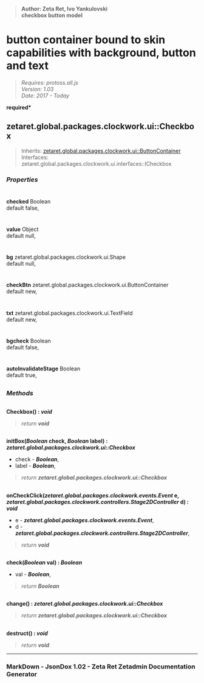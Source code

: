 > __Author: Zeta Ret, Ivo Yankulovski__  
> __checkbox button model__  
# button container bound to skin capabilities with background, button and text  
> *Requires: protoss.all.js*  
> *Version: 1.03*  
> *Date: 2017 - Today*  

__required*__

## zetaret.global.packages.clockwork.ui::Checkbox  
> Inherits: [zetaret.global.packages.clockwork.ui::ButtonContainer](ButtonContainer.md)  
> Interfaces: zetaret.global.packages.clockwork.ui.interfaces::ICheckbox  

### *Properties*  

#  
__checked__ Boolean  
default false,   

#  
__value__ Object  
default null,   

#  
__bg__ zetaret.global.packages.clockwork.ui.Shape  
default null,   

#  
__checkBtn__ zetaret.global.packages.clockwork.ui.ButtonContainer  
default new,   

#  
__txt__ zetaret.global.packages.clockwork.ui.TextField  
default new,   

#  
__bgcheck__ Boolean  
default false,   

#  
__autoInvalidateStage__ Boolean  
default true,   


##  
### *Methods*  

##  
__Checkbox() : *void*__  

> *return __void__*  

##  
__initBox(*Boolean* check, *Boolean* label) : *zetaret.global.packages.clockwork.ui::Checkbox*__  

- check - __*Boolean*__,   
- label - __*Boolean*__,   
> *return __zetaret.global.packages.clockwork.ui::Checkbox__*  

##  
__onCheckClick(*zetaret.global.packages.clockwork.events.Event* e, *zetaret.global.packages.clockwork.controllers.Stage2DController* d) : *void*__  

- e - __*zetaret.global.packages.clockwork.events.Event*__,   
- d - __*zetaret.global.packages.clockwork.controllers.Stage2DController*__,   
> *return __void__*  

##  
__check(*Boolean* val) : *Boolean*__  

- val - __*Boolean*__,   
> *return __Boolean__*  

##  
__change() : *zetaret.global.packages.clockwork.ui::Checkbox*__  

> *return __zetaret.global.packages.clockwork.ui::Checkbox__*  

##  
__destruct() : *void*__  

> *return __void__*  

---  
### MarkDown - JsonDox 1.02 - Zeta Ret Zetadmin Documentation Generator